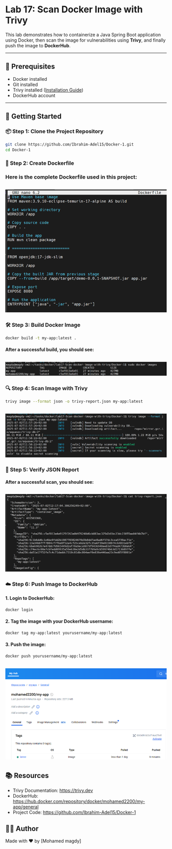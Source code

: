 # Lab 17: Scan Docker Image with Trivy

This lab demonstrates how to containerize a Java Spring Boot application using Docker, then scan the image for vulnerabilities using **Trivy**, and finally push the image to **DockerHub**.

---

## 🔧 Prerequisites

- Docker installed
- Git installed
- Trivy installed ([Installation Guide](https://trivy.dev/latest/getting-started/installation/))
- DockerHub account

---
## 🚀 Getting Started
### 📦 Step 1: Clone the Project Repository

```bash
git clone https://github.com/Ibrahim-Adel15/Docker-1.git
cd Docker-1
```


### 📝 Step 2: Create Dockerfile
### Here is the complete Dockerfile used in this project:

![image](https://github.com/Mohamedmagdy220/iVolve-OTJ-/blob/main/docker/lab17-Scan-docker-image-with-trivy/docker%20file.png)
---

### 🛠️ Step 3: Build Docker Image

```bash
docker build -t my-app:latest .
```
#### After a successful build, you should see:

![image](https://github.com/Mohamedmagdy220/iVolve-OTJ-/blob/main/docker/lab17-Scan-docker-image-with-trivy/list%20images.png)
---

### 🔍 Step 4: Scan Image with Trivy

```bash
trivy image --format json -o trivy-report.json my-app:latest

```

![image](https://github.com/Mohamedmagdy220/iVolve-OTJ-/blob/main/docker/lab17-Scan-docker-image-with-trivy/scan%20image%20with%20trivy.png)
---

### 📁 Step 5: Verify JSON Report

#### After a successful scan, you should see:

![image](https://github.com/Mohamedmagdy220/iVolve-OTJ-/blob/main/docker/lab17-Scan-docker-image-with-trivy/trivy%20report%20json.png)
---

### ☁️ Step 6: Push Image to DockerHub

#### 1. Login to DockerHub:
```bash
docker login
```
#### 2. Tag the image with your DockerHub username:

```bash
docker tag my-app:latest yourusername/my-app:latest
```
#### 3. Push the image:
```bash
docker push yourusername/my-app:latest
```

![image](https://github.com/Mohamedmagdy220/iVolve-OTJ-/blob/main/docker/lab17-Scan-docker-image-with-trivy/docker%20hub.png)
---

## 📚 Resources

- Trivy Documentation: https://trivy.dev
- DockerHub: https://hub.docker.com/repository/docker/mohamed2200/my-app/general
- Project Code: https://github.com/Ibrahim-Adel15/Docker-1

## 👨‍💻 Author
Made with ❤️ by [Mohamed magdy]
